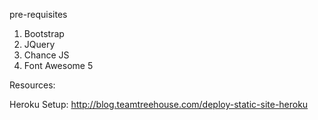 
pre-requisites

1. Bootstrap
2. JQuery
3. Chance JS
4. Font Awesome 5

Resources: 

Heroku Setup: http://blog.teamtreehouse.com/deploy-static-site-heroku